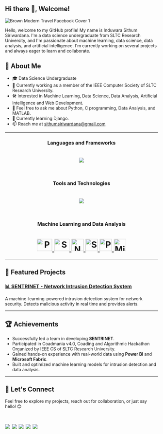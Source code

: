 ## Hi there 👋, Welcome!

![Brown Modern Travel Facebook Cover 1](https://github.com/user-attachments/assets/4c4d64b1-0909-41b1-aeda-7060f154b206)

Hello, welcome to my GitHub profile! My name is Induwara Sithum Siriwardana.
I'm a data science undergraduate from SLTC Research University, and I'm passionate about machine learning, data science, data analysis, and artificial intelligence. I'm currently working on several projects and always eager to learn and collaborate.

## 🚀 About Me
- 🎓 Data Science Undergraduate
- 🔭 Currently working as a member of the IEEE Computer Society of SLTC Research University.
- 🛠️ Interested in Machine Learning, Data Science, Data Analysis, Artificial Intelligence and Web Development.
- 💬 Feel free to ask me about Python, C programming, Data Analysis, and MATLAB.
- 🌱 Currently learning Django.
- 📫 Reach me at sithumsiriwardana@gmail.com

---

<h3 align="center">Languages and Frameworks</h3>

<h1 align="center">
  <a href="https://skillicons.dev">
    <img src="https://skillicons.dev/icons?i=c,python,html,css,bootstrap,mysql"/>
  </a>
</h1>


<br>

<h3 align="center">Tools and Technologies</h3>

<h1 align="center">
  <a href="https://skillicons.dev">
    <img src="https://skillicons.dev/icons?i=vscode,docker,azure,git,github,matlab,octave,anaconda,figma"/>
  </a>
</h1>

<br>

<h3 align="center">Machine Learning and Data Analysis</h3>

<h1 align="center">
  <a href="https://pandas.pydata.org/" target="_blank">
    <img src="https://pandas.pydata.org//static/img/favicon_white.ico" alt="Pandas" width="50" height="40"/>
  </a>
  <a href="https://scikit-learn.org/" target="_blank">
    <img src="![image](https://github.com/user-attachments/assets/e33a2e0b-b550-4f46-a6b0-b2338b79aef3)
" alt="Scikit-Learn" width="50" height="40"/>
  </a>
  <a href="https://numpy.org/" target="_blank">
    <img src="https://static-00.iconduck.com/assets.00/file-type-numpy-icon-950x1024-yxmpudmi.png" alt="NumPy" width="40" height="40"/>
  </a>
  <a href="https://seaborn.pydata.org/" target="_blank">
    <img src="https://cdn.worldvectorlogo.com/logos/seaborn-1.svg" alt="Seaborn" width="40" height="40"/>
  </a>
  <a href="https://powerbi.microsoft.com/" target="_blank">
    <img src="https://upload.wikimedia.org/wikipedia/commons/c/cf/New_Power_BI_Logo.svg" alt="Power BI" width="40" height="40"/>
  </a>
  <a href="https://fabric.microsoft.com/" target="_blank">
    <img src="https://static.wikia.nocookie.net/logopedia/images/a/aa/Microsoft_Fabric_2023.svg/revision/latest?cb=20230528223239" alt="Microsoft Fabric" width="40" height="40"/>
  </a>
</h1>


---

## 🌟 Featured Projects
### [📊 SENTRINET - Network Intrusion Detection System](https://github.com/thxrxsh/SENTRINET)
A machine-learning-powered intrusion detection system for network security. Detects malicious activity in real time and provides alerts.

---

## 🏆 Achievements

- Successfully led a team in developing **SENTRINET**.
- Participated in Coadmania v4.0, Coading and Algorithmic Hackathon Organized by IEEE CS of SLTC Research University.
- Gained hands-on experience with real-world data using **Power BI** and **Microsoft Fabric**.
- Built and optimized machine learning models for intrusion detection and data analysis.

---

## 🤝 Let's Connect

Feel free to explore my projects, reach out for collaboration, or just say hello! 😊
<h1 align="left">
<a href="https://www.linkedin.com/in/induwara-siriwardana-b4aa31264/"><img src="https://skillicons.dev/icons?i=linkedin"/></a>
<a href="https://www.instagram.com/induwara_24"><img src="https://skillicons.dev/icons?i=instagram"/></a>
<a href="mailto:sithumsiriwardana@gmail.com"><img src="https://skillicons.dev/icons?i=gmail"/></a>
<a href="https://stackoverflow.com/users/21143883/induwara-sithum"><img src="https://skillicons.dev/icons?i=stackoverflow"/></a>
<a href="https://github.com/Induwara24"><img src="https://skillicons.dev/icons?i=github"/></a>
  
</h1>

<br><br>
